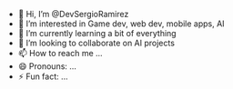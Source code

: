 - 👋 Hi, I’m @DevSergioRamirez
- 👀 I’m interested in Game dev, web dev, mobile apps, AI
- 🌱 I’m currently learning a bit of everything
- 💞️ I’m looking to collaborate on AI projects
- 📫 How to reach me ...
- 😄 Pronouns: ...
- ⚡ Fun fact: ...

<!---
DevSergioRamirez/DevSergioRamirez is a ✨ special ✨ repository because its `README.md` (this file) appears on your GitHub profile.
You can click the Preview link to take a look at your changes.
--->
